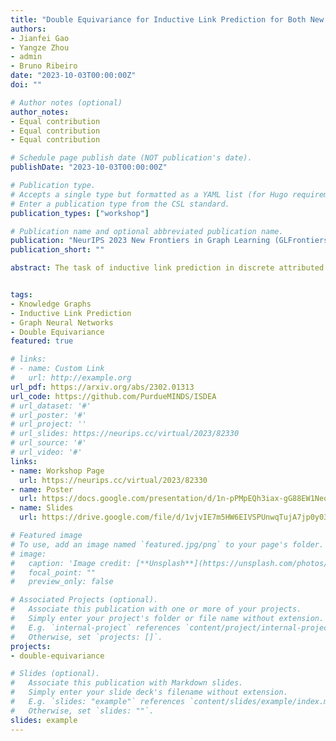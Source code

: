 ```yaml
---
title: "Double Equivariance for Inductive Link Prediction for Both New Nodes and New Relation Types"
authors:
- Jianfei Gao
- Yangze Zhou
- admin
- Bruno Ribeiro
date: "2023-10-03T00:00:00Z"
doi: ""

# Author notes (optional)
author_notes:
- Equal contribution
- Equal contribution
- Equal contribution

# Schedule page publish date (NOT publication's date).
publishDate: "2023-10-03T00:00:00Z"

# Publication type.
# Accepts a single type but formatted as a YAML list (for Hugo requirements).
# Enter a publication type from the CSL standard.
publication_types: ["workshop"]

# Publication name and optional abbreviated publication name.
publication: "NeurIPS 2023 New Frontiers in Graph Learning (GLFrontiers) (**Oral**)"
publication_short: ""

abstract: The task of inductive link prediction in discrete attributed multigraphs (e.g., knowledge graphs, multilayer networks, heterogeneous networks, etc.) generally focuses on test predictions with solely new nodes but not both new nodes and new relation types. In this work, we formally define the task of predicting (completely) new nodes and new relation types in test as a doubly inductive link prediction task and introduce a theoretical framework for the solution. We start by defining the concept of double permutation-equivariant representations that are equivariant to permutations of both node identities and edge relation types. We then propose a general blueprint to design neural architectures that impose a structural representation of relations that can inductively generalize from training nodes and relations to arbitrarily new test nodes and relations without the need for adaptation, side information, or retraining. We also introduce the concept of distributionally double equivariant positional embeddings designed to perform the same task. Finally, we empirically demonstrate the capability of the two proposed models on a set of novel real-world benchmarks, showcasing average relative performance gains of 39.65% on predicting new relations types compared to baselines.


tags:
- Knowledge Graphs
- Inductive Link Prediction
- Graph Neural Networks
- Double Equivariance
featured: true

# links:
# - name: Custom Link
#   url: http://example.org
url_pdf: https://arxiv.org/abs/2302.01313
url_code: https://github.com/PurdueMINDS/ISDEA
# url_dataset: '#'
# url_poster: '#'
# url_project: ''
# url_slides: https://neurips.cc/virtual/2023/82330
# url_source: '#'
# url_video: '#'
links:
- name: Workshop Page
  url: https://neurips.cc/virtual/2023/82330
- name: Poster
  url: https://docs.google.com/presentation/d/1n-pPMpEQh3iax-gG88EW1NeoCgd3PYFoZtLxdYCMSs4/edit?usp=sharing
- name: Slides
  url: https://drive.google.com/file/d/1vjvIE7m5HW6EIVSPUnwqTujA7jp0y03D/view?usp=sharing

# Featured image
# To use, add an image named `featured.jpg/png` to your page's folder. 
# image:
#   caption: 'Image credit: [**Unsplash**](https://unsplash.com/photos/s9CC2SKySJM)'
#   focal_point: ""
#   preview_only: false

# Associated Projects (optional).
#   Associate this publication with one or more of your projects.
#   Simply enter your project's folder or file name without extension.
#   E.g. `internal-project` references `content/project/internal-project/index.md`.
#   Otherwise, set `projects: []`.
projects:
- double-equivariance

# Slides (optional).
#   Associate this publication with Markdown slides.
#   Simply enter your slide deck's filename without extension.
#   E.g. `slides: "example"` references `content/slides/example/index.md`.
#   Otherwise, set `slides: ""`.
slides: example
---
```


<!-- {{% callout note %}}
Create your slides in Markdown - click the *Slides* button to check out the example.
{{% /callout %}}

Add the publication's **full text** or **supplementary notes** here. You can use rich formatting such as including [code, math, and images](https://wowchemy.com/docs/content/writing-markdown-latex/). -->

